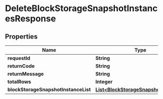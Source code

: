 
# DeleteBlockStorageSnapshotInstancesResponse

## Properties
Name | Type | Description | Notes
------------ | ------------- | ------------- | -------------
**requestId** | **String** |  |  [optional]
**returnCode** | **String** |  |  [optional]
**returnMessage** | **String** |  |  [optional]
**totalRows** | **Integer** |  |  [optional]
**blockStorageSnapshotInstanceList** | [**List&lt;BlockStorageSnapshotInstance&gt;**](BlockStorageSnapshotInstance.md) |  |  [optional]




